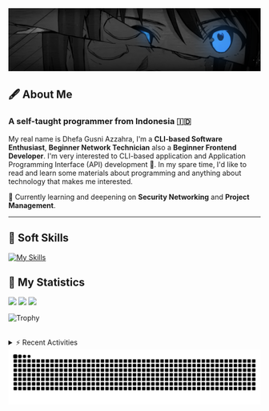 <!-- Header Badges -->
<!--
[![Profile Views](https://komarev.com/ghpvc/?username=mitsuki31&color=blue&label=PROFILE+VIEWS)](https://github.com/mitsuki31)

[![Follow](https://img.shields.io/twitter/url?url=https%3A%2F%2Ftwitter.com%2Fryuumitsuki31)](https://twitter.com/ryuumitsuki31)
-->

<!-- Header Banner -->
<!--
  ==========================  [ COPYRIGHT NOTICE ]  =========================
  - The header image was edited by me, but I do not own any copyright for the source image.
  - All copyrights are owned by their respective owners.
  - 
  - Character Name: 井芹 仁菜 / Nina Iseri (from Girls Band Cry「ガールズバンドクライ」anime)
  ===============================================================
-->
<img id="headerBanner" src="./images/headerBanner.png" height="auto"/>

## 🖋️ About Me
### A self-taught programmer from **Indonesia** 🇮🇩
My real name is Dhefa Gusni Azzahra, I'm a **CLI-based Software Enthusiast**,
**Beginner Network Technician** also a **Beginner Frontend Developer**. I'm very interested to CLI-based application and Application Programming Interface (API) development 🌲. In my spare time, I'd like to read and learn some materials about programming and anything about technology that makes me interested.

🌱 Currently learning and deepening on **Security Networking** and **Project Management**.

---

## 👾 Soft Skills

[![My Skills](https://skillicons.dev/icons?i=py,c,cpp,java,js,ts,css,sass,html,bash,arduino)](https://skillicons.dev)


## 🔭 My Statistics

<picture id="stats">
    <source 
            srcset="https://github-readme-stats.vercel.app/api?username=mitsuki31&show_icons=true&theme=tokyonight&include_all_commits=true&show_private=falsee&hide=stars"
            media="(prefers-color-scheme: dark)"
    />
    <source
            srcset="https://github-readme-stats.vercel.app/api?username=mitsuki31&show_icons=true&include_all_commits=true&show_private=false&hide=stars"
            media="(prefers-color-scheme: light), (prefers-color-scheme: no-preference)"
    />
    <img src="https://github-readme-stats.vercel.app/api?username=mitsuki31&show_icons=true&include_all_commits=true&show_private=false&hide=stars" />
</picture>

<picture id="top-langs">
    <source
            srcset="https://github-readme-stats.vercel.app/api/top-langs/?username=mitsuki31&layout=donut&theme=tokyonight&count_private=true&langs_count=10"
            media="(prefers-color-scheme: dark)"
    />
    <source
            srcset="https://github-readme-stats.vercel.app/api/top-langs/?username=mitsuki31&layout=donut&count_private=true&langs_count=10"
            media="(prefers-color-scheme: light), (prefers-color-scheme: no-preference)"
    />
    <img src="https://github-readme-stats.vercel.app/api/top-langs/?username=mitsuki31&layout=donut&langs_count=10&count_private=true" />
</picture>

<picture id="profile-summary">
    <source
            srcset="https://github-profile-summary-cards.vercel.app/api/cards/profile-details?username=mitsuki31&theme=tokyonight"
            media="(prefers-color-scheme: dark)"
    />
    <source
            srcset="https://github-profile-summary-cards.vercel.app/api/cards/profile-details?username=mitsuki31&theme=github"
            media="(prefers-color-scheme: light), (prefers-color-scheme: no-preference)"
    />
    <img src="https://github-profile-summary-cards.vercel.app/api/cards/profile-details?username=mitsuki31" />
</picture>

![Trophy](https://github-profile-trophy.vercel.app/?username=mitsuki31&theme=algolia&column=-1&rank=-C,-D&title=-Experience&no-bg=true)

<br/>


<details>
<summary>⚡ Recent Activities</summary>

<!--START_SECTION:activity-->
1. 🎉 Merged PR [#12](https://github.com/mitsuki31/conio_lt/pull/12) in [mitsuki31/conio_lt](https://github.com/mitsuki31/conio_lt)
2. 💪 Opened PR [#12](https://github.com/mitsuki31/conio_lt/pull/12) in [mitsuki31/conio_lt](https://github.com/mitsuki31/conio_lt)
3. 🎉 Merged PR [#11](https://github.com/mitsuki31/conio_lt/pull/11) in [mitsuki31/conio_lt](https://github.com/mitsuki31/conio_lt)
4. 💪 Opened PR [#11](https://github.com/mitsuki31/conio_lt/pull/11) in [mitsuki31/conio_lt](https://github.com/mitsuki31/conio_lt)
5. 🎉 Merged PR [#10](https://github.com/mitsuki31/conio_lt/pull/10) in [mitsuki31/conio_lt](https://github.com/mitsuki31/conio_lt)
6. 💪 Opened PR [#10](https://github.com/mitsuki31/conio_lt/pull/10) in [mitsuki31/conio_lt](https://github.com/mitsuki31/conio_lt)
7. 🎉 Merged PR [#9](https://github.com/mitsuki31/conio_lt/pull/9) in [mitsuki31/conio_lt](https://github.com/mitsuki31/conio_lt)
8. 💪 Opened PR [#9](https://github.com/mitsuki31/conio_lt/pull/9) in [mitsuki31/conio_lt](https://github.com/mitsuki31/conio_lt)
9. 🎉 Merged PR [#8](https://github.com/mitsuki31/conio_lt/pull/8) in [mitsuki31/conio_lt](https://github.com/mitsuki31/conio_lt)
10. 💪 Opened PR [#8](https://github.com/mitsuki31/conio_lt/pull/8) in [mitsuki31/conio_lt](https://github.com/mitsuki31/conio_lt)
<!--END_SECTION:activity-->

</details>

<picture>
  <!-- For dark theme -->
  <source
    srcset="https://raw.githubusercontent.com/mitsuki31/mitsuki31/output/github-snake-dark.svg"
    media="(prefers-color-scheme: dark)"
  />
  <!-- For light theme -->
  <source
    srcset="https://raw.githubusercontent.com/mitsuki31/mitsuki31/output/github-snake.svg"
    media="(prefers-color-scheme: light)"
  />
  <!-- Default -->
  <img
    alt="GitHub Contribution Grid Snake"
    src="https://raw.githubusercontent.com/mitsuki31/mitsuki31/output/github-snake.svg"
  />
</picture>
